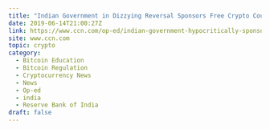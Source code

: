 ```yaml
---
title: "Indian Government in Dizzying Reversal Sponsors Free Crypto Course"
date: 2019-06-14T21:00:27Z
link: https://www.ccn.com/op-ed/indian-government-hypocritically-sponsors-free-crypto-course/2019/06/14/?utm_medium=RSS&utm_source=hune
site: www.ccn.com
topic: crypto
category:
  - Bitcoin Education
  - Bitcoin Regulation
  - Cryptocurrency News
  - News
  - Op-ed
  - india
  - Reserve Bank of India
draft: false
---
```


